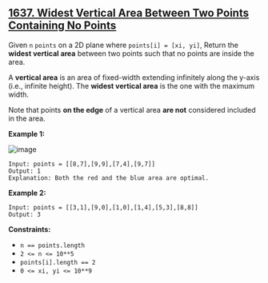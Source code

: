 ## [1637. Widest Vertical Area Between Two Points Containing No Points](https://leetcode.com/problems/widest-vertical-area-between-two-points-containing-no-points/) 

Given `n` `points` on a 2D plane where `points[i] = [xi, yi]`, Return the
**widest vertical area** between two points such that no points are inside the
area.

A **vertical area** is an area of fixed-width extending infinitely along the
y-axis (i.e., infinite height). The **widest vertical area** is the one with
the maximum width.

Note that points **on the edge** of a vertical area **are not** considered
included in the area.



**Example 1:**

![image](https://assets.leetcode.com/uploads/2020/09/19/points3.png)​

    
    
    Input: points = [[8,7],[9,9],[7,4],[9,7]]
    Output: 1
    Explanation: Both the red and the blue area are optimal.
    

**Example 2:**

    
    
    Input: points = [[3,1],[9,0],[1,0],[1,4],[5,3],[8,8]]
    Output: 3
    



**Constraints:**

  * `n == points.length`
  * `2 <= n <= 10**5`
  * `points[i].length == 2`
  * `0 <= xi, yi <= 10**9`

